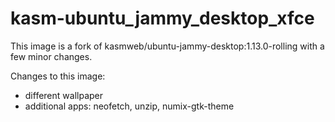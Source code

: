 # kasm-ubuntu_jammy_desktop_xfce
This image is a fork of kasmweb/ubuntu-jammy-desktop:1.13.0-rolling with a few minor changes.

Changes to this image:
  - different wallpaper
  - additional apps: neofetch, unzip, numix-gtk-theme


